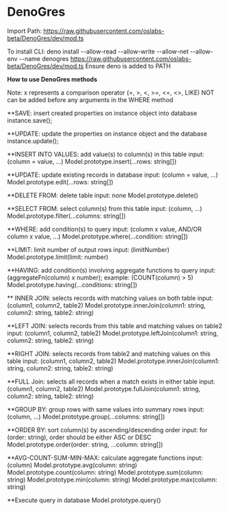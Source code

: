 # DenoGres
Import Path: https://raw.githubusercontent.com/oslabs-beta/DenoGres/dev/mod.ts

To install CLI: deno install --allow-read --allow-write --allow-net --allow-env --name denogres https://raw.githubusercontent.com/oslabs-beta/DenoGres/dev/mod.ts
Ensure deno is added to PATH

**How to use DenoGres methods**
 
Note: x represents a comparison operator (=, >, <, >=, <=, <>, LIKE)
NOT can be added before any arguments in the WHERE method


**SAVE: insert created properties on instance object into database
instance.save();

**UPDATE: update the properties on instance object and the database
instance.update(); 

**INSERT INTO VALUES: add value(s) to column(s) in this table
input: (column = value, ...)
Model.prototype.insert(...rows: string[])

**UPDATE: update existing records in database
input: (column = value, ...)
Model.prototype.edit(...rows: string[])

**DELETE FROM: delete table
input: none
Model.prototype.delete()

**SELECT FROM: select column(s) from this table
input: (column, ...)
Model.prototype.filter(...columns: string[])

**WHERE: add condition(s) to query
input: (column x value, AND/OR column x value, ...)
Model.prototype.where(...condition: string[])

**LIMIT: limit number of output rows
input: (limitNumber)
Model.prototype.limit(limit: number)

**HAVING: add condition(s) involving aggregate functions to query
input: (aggregateFn(column) x number); example: (COUNT(column) > 5)
Model.prototype.having(...conditions: string[])

** INNER JOIN: selects records with matching values on both table
input: (column1, column2, table2)
Model.prototype.innerJoin(column1: string, column2: string, table2: string)

**LEFT JOIN: selects records from this table and matching values on table2
input: (column1, column2, table2)
Model.prototype.leftJoin(column1: string, column2: string, table2: string)

**RIGHT JOIN: selects records from table2 and matching values on this table
input: (column1, column2, table2)
Model.prototype.innerJoin(column1: string, column2: string, table2: string)

**FULL Join: selects all records when a match exists in either table
input: (column1, column2, table2)
Model.prototype.fullJoin(column1: string, column2: string, table2: string)

**GROUP BY: group rows with same values into summary rows
input: (column, ...)
Model.prototype.group(...columns: string[])

**ORDER BY: sort column(s) by ascending/descending order
input: for (order: string), order should be either ASC or DESC
Model.prototype.order(order: string, ...column: string[])

**AVG-COUNT-SUM-MIN-MAX: calculate aggregate functions
input: (column)
Model.prototype.avg(column: string)
Model.prototype.count(column: string)
Model.prototype.sum(column: string)
Model.prototype.min(column: string)
Model.prototype.max(column: string)

**Execute query in database
Model.prototype.query()